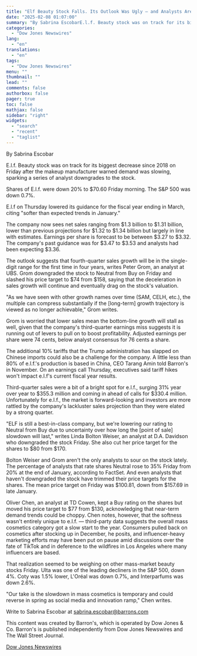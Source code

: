 ```yaml
---
title: "Elf Beauty Stock Falls. Its Outlook Was Ugly — and Analysts Are Worried. — Barrons.com"
date: "2025-02-08 01:07:00"
summary: "By Sabrina EscobarE.l.f. Beauty stock was on track for its biggest decrease since 2018 on Friday after the makeup manufacturer warned demand was slowing, sparking a series of analyst downgrades to the stock.Shares of E.l.f. were down 20% to $70.60 Friday morning. The S&amp;P 500 was down 0.7%.E.l.f on Thursday..."
categories:
  - "Dow Jones Newswires"
lang:
  - "en"
translations:
  - "en"
tags:
  - "Dow Jones Newswires"
menu: ""
thumbnail: ""
lead: ""
comments: false
authorbox: false
pager: true
toc: false
mathjax: false
sidebar: "right"
widgets:
  - "search"
  - "recent"
  - "taglist"
---
```


By Sabrina Escobar

E.l.f. Beauty stock was on track for its biggest decrease since 2018 on Friday after the makeup manufacturer warned demand was slowing, sparking a series of analyst downgrades to the stock.

Shares of E.l.f. were down 20% to $70.60 Friday morning. The S&P 500 was down 0.7%.

E.l.f on Thursday lowered its guidance for the fiscal year ending in March, citing "softer than expected trends in January."

The company now sees net sales ranging from $1.3 billion to $1.31 billion, lower than previous projections for $1.32 to $1.34 billion but largely in line with estimates. Earnings per share is forecast to be between $3.27 to $3.32. The company's past guidance was for $3.47 to $3.53 and analysts had been expecting $3.36.

The outlook suggests that fourth-quarter sales growth will be in the single-digit range for the first time in four years, writes Peter Grom, an analyst at UBS. Grom downgraded the stock to Neutral from Buy on Friday and slashed his price target to $74 from $158, saying that the deceleration in sales growth will continue and eventually drag on the stock's valuation.

"As we have seen with other growth names over time (SAM, CELH, etc.), the multiple can compress substantially if the [long-term] growth trajectory is viewed as no longer achievable," Grom writes.

Grom is worried that lower sales mean the bottom-line growth will stall as well, given that the company's third-quarter earnings miss suggests it is running out of levers to pull on to boost profitability. Adjusted earnings per share were 74 cents, below analyst consensus for 76 cents a share.

The additional 10% tariffs that the Trump administration has slapped on Chinese imports could also be a challenge for the company. A little less than 80% of e.l.f.'s production is based in China, CEO Tarang Amin told Barron's in November. On an earnings call Thursday, executives said tariff hikes won't impact e.l.f's current fiscal year results.

Third-quarter sales were a bit of a bright spot for e.l.f., surging 31% year over year to $355.3 million and coming in ahead of calls for $330.4 million. Unfortunately for e.l.f., the market is forward-looking and investors are more rattled by the company's lackluster sales projection than they were elated by a strong quarter.

"ELF is still a best-in-class company, but we're lowering our rating to Neutral from Buy due to uncertainty over how long the [point of sale] slowdown will last," writes Linda Bolton Weiser, an analyst at D.A. Davidson who downgraded the stock Friday. She also cut her price target for the shares to $80 from $170.

Bolton Weiser and Grom aren't the only analysts to sour on the stock lately. The percentage of analysts that rate shares Neutral rose to 35% Friday from 20% at the end of January, according to FactSet. And even analysts that haven't downgraded the stock have trimmed their price targets for the shares. The mean price target on Friday was $100.81, down from $157.69 in late January.

Oliver Chen, an analyst at TD Cowen, kept a Buy rating on the shares but moved his price target to $77 from $130, acknowledging that near-term demand trends could be choppy. Chen notes, however, that the softness wasn't entirely unique to e.l.f. — third-party data suggests the overall mass cosmetics category got a slow start to the year. Consumers pulled back on cosmetics after stocking up in December, he posits, and influencer-heavy marketing efforts may have been put on pause amid discussions over the fate of TikTok and in deference to the wildfires in Los Angeles where many influencers are based.

That realization seemed to be weighing on other mass-market beauty stocks Friday. Ulta was one of the leading decliners in the S&P 500, down 4%. Coty was 1.5% lower, L'Oréal was down 0.7%, and Interparfums was down 2.6%.

"Our take is the slowdown in mass cosmetics is temporary and could reverse in spring as social media and innovation ramp," Chen writes.

Write to Sabrina Escobar at sabrina.escobar@barrons.com

This content was created by Barron's, which is operated by Dow Jones & Co. Barron's is published independently from Dow Jones Newswires and The Wall Street Journal.

[Dow Jones Newswires](https://www.tradingview.com/news/DJN_DN20250207008394:0/)
